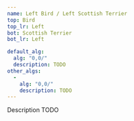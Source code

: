```yaml
---
name: Left Bird / Left Scottish Terrier
top: Bird
top_lr: Left
bot: Scottish Terrier
bot_lr: Left

default_alg:
  alg: "0,0/"
  description: TODO
other_algs:
  -
    alg: "0,0/"
    description: TODO
---
```


Description TODO

